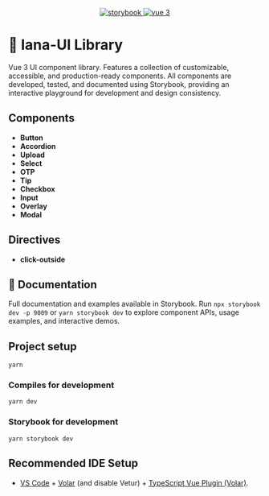 <p align="center">
  <a href="https://github.com/storybookjs/storybook/tree/next/code/renderers/vue3">
    <img src="https://img.shields.io/badge/Developed%20with-Storybook-FF4785?logo=storybook&logoColor=white" alt="storybook">
  </a>
  <a href="https://v3.vuejs.org/">
    <img src="https://img.shields.io/badge/vue-3-brightgreen" alt="vue 3">
  </a>
</p>

# &#x1F9CA; Iana-UI Library

Vue 3 UI component library. Features a collection of customizable, accessible, and production-ready components. All components are developed, tested, and documented using Storybook, providing an interactive playground for development and design consistency.

## Components

- **Button**
- **Accordion**
- **Upload**
- **Select**
- **OTP**
- **Tip**
- **Checkbox**
- **Input**
- **Overlay**
- **Modal**

## Directives

- **click-outside**

## 📖 Documentation

Full documentation and examples available in Storybook. Run `npx storybook dev -p 9009` or `yarn storybook dev` to explore component APIs, usage examples, and interactive demos.

## Project setup

```
yarn
```

### Compiles for development

```
yarn dev
```

### Storybook for development

```
yarn storybook dev
```

## Recommended IDE Setup

- [VS Code](https://code.visualstudio.com/) + [Volar](https://marketplace.visualstudio.com/items?itemName=Vue.volar) (and disable Vetur) + [TypeScript Vue Plugin (Volar)](https://marketplace.visualstudio.com/items?itemName=Vue.vscode-typescript-vue-plugin).
